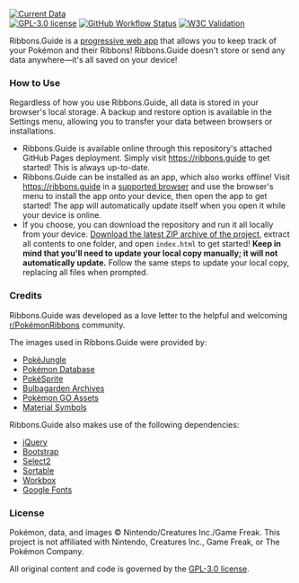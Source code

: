 [![Current Data](https://img.shields.io/badge/data-Scarlet%20%26%20Violet%3A%20The%20Indigo%20Disk%20v3.0.1-330099)](#)  
[![GPL-3.0 license](https://img.shields.io/github/license/azekthi/Ribbons.Guide)](https://opensource.org/license/gpl-3-0/) [![GitHub Workflow Status](https://img.shields.io/github/actions/workflow/status/azekthi/Ribbons.Guide/deploy.yml)](https://github.com/Azekthi/Ribbons.Guide/actions/workflows/deploy.yml) [![W3C Validation](https://img.shields.io/w3c-validation/default?targetUrl=https%3A%2F%2Fribbons.guide)](https://validator.w3.org/nu/?doc=https%3A%2F%2Fribbons.guide%2F)

Ribbons.Guide is a [progressive web app](https://en.wikipedia.org/wiki/Progressive_web_app) that allows you to keep track of your Pokémon and their Ribbons! Ribbons.Guide doesn't store or send any data anywhere—it's all saved on your device!

### How to Use

Regardless of how you use Ribbons.Guide, all data is stored in your browser's local storage. A backup and restore option is available in the Settings menu, allowing you to transfer your data between browsers or installations.

- Ribbons.Guide is available online through this repository's attached GitHub Pages deployment. Simply visit https://ribbons.guide to get started! This is always up-to-date.
- Ribbons.Guide can be installed as an app, which also works offline! Visit https://ribbons.guide in a [supported browser](https://en.wikipedia.org/wiki/Progressive_web_app) and use the browser's menu to install the app onto your device, then open the app to get started! The app will automatically update itself when you open it while your device is online.
- If you choose, you can download the repository and run it all locally from your device. [Download the latest ZIP archive of the project](https://github.com/Azekthi/Ribbons.Guide/zipball/main/), extract all contents to one folder, and open `index.html` to get started! **Keep in mind that you'll need to update your local copy manually; it will not automatically update.** Follow the same steps to update your local copy, replacing all files when prompted.

### Credits

Ribbons.Guide was developed as a love letter to the helpful and welcoming [r/PokémonRibbons](https://www.reddit.com/r/pokemonribbons/) community.

The images used in Ribbons.Guide were provided by:
- [PokéJungle](https://pokejungle.net)
- [Pokémon Database](https://pokemondb.net)
- [PokéSprite](https://github.com/msikma/pokesprite)
- [Bulbagarden Archives](https://archives.bulbagarden.net/wiki/Main_Page)
- [Pokémon GO Assets](https://github.com/PokeMiners/pogo_assets)
- [Material Symbols](https://github.com/google/material-design-icons)

Ribbons.Guide also makes use of the following dependencies:
- [jQuery](https://github.com/jquery/jquery)
- [Bootstrap](https://getbootstrap.com/)
- [Select2](https://github.com/select2/select2)
- [Sortable](https://github.com/SortableJS/Sortable)
- [Workbox](https://github.com/GoogleChrome/workbox)
- [Google Fonts](https://fonts.google.com/)

### License

Pokémon, data, and images © Nintendo/Creatures Inc./Game Freak. This project is not affiliated with Nintendo, Creatures Inc., Game Freak, or The Pokémon Company.

All original content and code is governed by the [GPL-3.0 license](https://opensource.org/license/gpl-3-0/).
